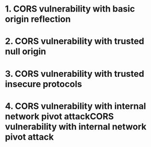 # 1. CORS vulnerability with basic origin reflection

# 2. CORS vulnerability with trusted null origin

# 3. CORS vulnerability with trusted insecure protocols

# 4. CORS vulnerability with internal network pivot attackCORS vulnerability with internal network pivot attack
